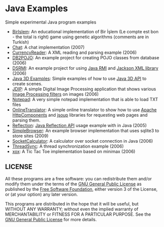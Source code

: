 # Java Examples

Simple experimental Java program examples

- [BirIslem](./BirIslem): An educational implementation of Bir İşlem (Le compte est bon - the total is right) game using
  genetic algorithms (comments are in Turkish)
- [Chat](./Chat): A chat implementation (2007)
- [CurrencyReader](./CurrencyReader): A XML reading and parsing example (2006)
- [DB2POJO](./DB2POJO): An example project for creating POJO classes from database (2006)
- [DSRMI](./DSRMI): An example project for
  using [Java RMI](https://docs.oracle.com/en/java/javase/11/docs/api/java.rmi/java/rmi/package-summary.html)
  and [Jackson XML library](https://github.com/FasterXML/jackson-dataformat-xml) (2006)
- [Java 3D Examples](./Java3DExamples): Simple examples of how to use
  [Java 3D API](http://www.oracle.com/technetwork/articles/javase/index-jsp-138252.html)
  to create scenes.
- [JDIP](./JDIP): A simple Digital Image Processing application that shows various
  [Image Processing filters](http://www.jhlabs.com/ip/filters/index.html) on images (2006)
- [Notepad](./Notepad): A very simple notepad implementation that is able to load TXT files
- [OnlineTranslator](./OnlineTranslator): A simple online translator to show how to
  use [Apache HttpComponents](https://hc.apache.org/) and
  [jsoup](https://jsoup.org/) libraries for requesting web pages and parsing them.
- [Reflection](./Reflection):
  [Java Reflection API](https://docs.oracle.com/javase/tutorial/reflect/) usage example with in Java (2005)
- [SimpleBrowser](./SimpleBrowser): An example browser implementation that uses sqlite3 to store sites (2009)
- [SocketCalculator](./SocketCalculator): A calculator over socket connection in Java (2006)
- [ThreadSync](./ThreadSync): A thread synchronization example (2006)
- [xox](./xox): A Tic Tac Toe implementation based on minimax (2006)

## LICENSE

All these programs are a free software: you can redistribute them and/or modify them under the terms of the
[GNU General Public License](https://www.gnu.org/licenses/gpl-3.0.en.html) as published by
the [Free Software Foundation](https://www.fsf.org), either version 3 of the License, or (at your option) any later
version.

This programs are distributed in the hope that it will be useful, but WITHOUT ANY WARRANTY; without even the implied
warranty of MERCHANTABILITY or FITNESS FOR A PARTICULAR PURPOSE. See the [GNU General Public License](./LICENSE) for
more details.

